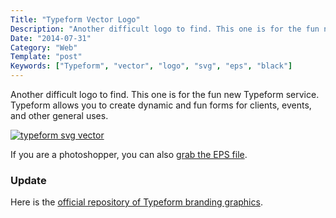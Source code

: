 ```yaml
---
Title: "Typeform Vector Logo"
Description: "Another difficult logo to find. This one is for the fun new Typeform service. Typeform allows you to create dynamic and fun forms for clients, events, and other general uses."
Date: "2014-07-31"
Category: "Web"
Template: "post"
Keywords: ["Typeform", "vector", "logo", "svg", "eps", "black"]
---
```


Another difficult logo to find. This one is for the fun new Typeform service. Typeform allows you to create dynamic and fun forms for clients, events, and other general uses.

<div class="center">
  <a href="http://ohdoylerules.com/content/images/typeform.svg" title="typeform svg vector" target="_blank"><img alt="typeform svg vector" src="http://ohdoylerules.com/content/images/typeform.svg" ></a>
</div>

If you are a photoshopper, you can also <a href="http://ohdoylerules.com/content/images/typeform.eps" title="typeform eps vector" target="_blank">grab the EPS file</a>.

### Update

Here is the [official repository of Typeform branding graphics](http://bit.ly/WPjXfZ).

